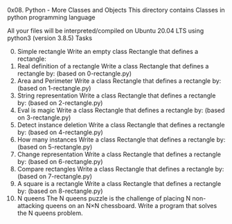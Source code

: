 0x08. Python - More Classes and Objects
This directory contains Classes in python programming language

All your files will be interpreted/compiled on Ubuntu 20.04 LTS using python3 (version 3.8.5)
Tasks

0. Simple rectangle
   Write an empty class Rectangle that defines a rectangle:
1. Real definition of a rectangle
   Write a class Rectangle that defines a rectangle by: (based on 0-rectangle.py)
2. Area and Perimeter
   Write a class Rectangle that defines a rectangle by: (based on 1-rectangle.py)
3. String representation
   Write a class Rectangle that defines a rectangle by: (based on 2-rectangle.py)
4. Eval is magic
   Write a class Rectangle that defines a rectangle by: (based on 3-rectangle.py)
5. Detect instance deletion
   Write a class Rectangle that defines a rectangle by: (based on 4-rectangle.py)
6. How many instances
   Write a class Rectangle that defines a rectangle by: (based on 5-rectangle.py)
7. Change representation
   Write a class Rectangle that defines a rectangle by: (based on 6-rectangle.py)
8. Compare rectangles
   Write a class Rectangle that defines a rectangle by: (based on 7-rectangle.py)
9. A square is a rectangle
   Write a class Rectangle that defines a rectangle by: (based on 8-rectangle.py)
10. N queens
    The N queens puzzle is the challenge of placing N non-attacking queens on an N×N chessboard. Write a program that
    solves the N queens problem.